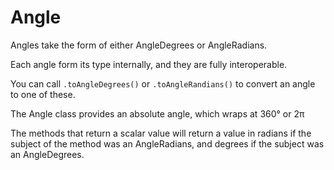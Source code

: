# Angle

Angles take the form of either AngleDegrees or AngleRadians.

Each angle form its type internally, and they are fully interoperable.

You can call `.toAngleDegrees()` or `.toAngleRandians()` to convert an angle to one of these.

The Angle class provides an absolute angle, which wraps at 360° or 2π

The methods that return a scalar value will return a value in radians if the subject of the method was an AngleRadians, and degrees if the subject was an AngleDegrees.
